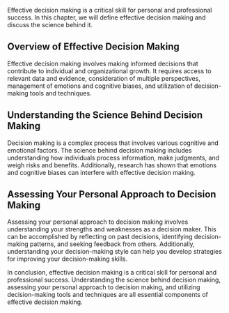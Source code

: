 
Effective decision making is a critical skill for personal and professional success. In this chapter, we will define effective decision making and discuss the science behind it.

Overview of Effective Decision Making
-------------------------------------

Effective decision making involves making informed decisions that contribute to individual and organizational growth. It requires access to relevant data and evidence, consideration of multiple perspectives, management of emotions and cognitive biases, and utilization of decision-making tools and techniques.

Understanding the Science Behind Decision Making
------------------------------------------------

Decision making is a complex process that involves various cognitive and emotional factors. The science behind decision making includes understanding how individuals process information, make judgments, and weigh risks and benefits. Additionally, research has shown that emotions and cognitive biases can interfere with effective decision making.

Assessing Your Personal Approach to Decision Making
---------------------------------------------------

Assessing your personal approach to decision making involves understanding your strengths and weaknesses as a decision maker. This can be accomplished by reflecting on past decisions, identifying decision-making patterns, and seeking feedback from others. Additionally, understanding your decision-making style can help you develop strategies for improving your decision-making skills.

In conclusion, effective decision making is a critical skill for personal and professional success. Understanding the science behind decision making, assessing your personal approach to decision making, and utilizing decision-making tools and techniques are all essential components of effective decision making.
